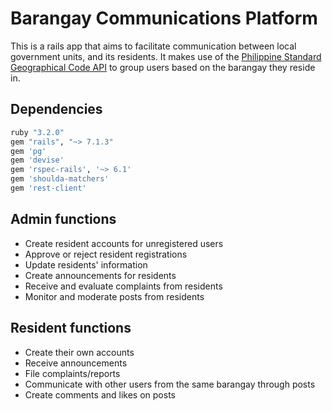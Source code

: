 # Barangay Communications Platform

This is a rails app that aims to facilitate communication between local government units, and its residents. It makes use of the [Philippine Standard Geographical Code API](https://psgc.gitlab.io/api/) to group users based on the barangay they reside in.


## Dependencies


```ruby
ruby "3.2.0"
gem "rails", "~> 7.1.3"
gem 'pg'
gem 'devise'
gem 'rspec-rails', '~> 6.1'
gem 'shoulda-matchers'
gem 'rest-client'

```

## Admin functions
* Create resident accounts for unregistered users
* Approve or reject resident registrations
* Update residents' information
* Create announcements for residents
* Receive and evaluate complaints from residents
* Monitor and moderate posts from residents

## Resident functions
* Create their own accounts
* Receive announcements
* File complaints/reports
* Communicate with other users from the same barangay through posts
* Create comments and likes on posts


